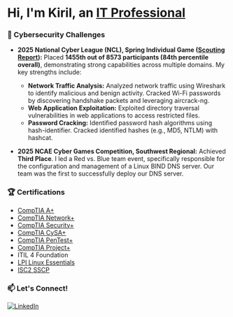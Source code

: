 # Hi, I'm Kiril, an [IT Professional](https://www.linkedin.com/in/kiril-gavrilyuk/)

### 🚀 Cybersecurity Challenges
* **2025 National Cyber League (NCL), Spring Individual Game ([Scouting Report](https://cyberskyline.com/report/M2WX7H9PTVYN)):** Placed **1455th out of 8573 participants (84th percentile overall)**, demonstrating strong capabilities across multiple domains. My key strengths include:
    * **Network Traffic Analysis:** Analyzed network traffic using Wireshark to identify malicious and benign activity. Cracked Wi-Fi passwords by discovering handshake packets and leveraging aircrack-ng.
    * **Web Application Exploitation:** Exploited directory traversal vulnerabilities in web applications to access restricted files.
    * **Password Cracking:** Identified password hash algorithms using hash-identifier. Cracked identified hashes (e.g., MD5, NTLM) with hashcat.

* **2025 NCAE Cyber Games Competition, Southwest Regional:** Achieved **Third Place**. I led a Red vs. Blue team event, specifically responsible for the configuration and management of a Linux BIND DNS server. Our team was the first to successfully deploy our DNS server.

### 🏆 Certifications
* [CompTIA A+](https://www.credly.com/badges/fbd4ecbf-fed7-4cbd-b970-f61f27a71b27)
* [CompTIA Network+](https://www.credly.com/badges/aa7ac825-b49f-45da-89a0-1fa5bde429cc)
* [CompTIA Security+](https://www.credly.com/badges/330f4f0f-a331-4b4e-80bb-cd54efbc2125)
* [CompTIA CySA+](https://www.credly.com/badges/82f2ed3e-fe52-48c2-b338-8f2ddcdda9fc)
* [CompTIA PenTest+](https://www.credly.com/badges/42165018-7e68-45c6-8acf-b09e79aa7c97)
* [CompTIA Project+](https://www.credly.com/badges/1afe20a4-87dc-4c39-bd42-af07c79a82f8)
*  ITIL 4 Foundation
* [LPI Linux Essentials](https://cs.lpi.org/caf/Xamman/certification/verify/LPI000646338/s7kd882fc7)
* [ISC2 SSCP](https://www.credly.com/badges/1ad5875b-a118-4343-bfd0-5761d27f6c76)

### 📫 Let's Connect!
[![LinkedIn](https://img.shields.io/badge/LinkedIn-blue?style=for-the-badge&logo=linkedin)](https://www.linkedin.com/in/kiril-gavrilyuk/)
<!--
**DropsThose/DropsThose** is a ✨ _special_ ✨ repository because its `README.md` (this file) appears on your GitHub profile.

Here are some ideas to get you started:

- 🔭 I’m currently working on ...
- 🌱 I’m currently learning ...
- 👯 I’m looking to collaborate on ...
- 🤔 I’m looking for help with ...
- 💬 Ask me about ...
- 📫 How to reach me: ...
- 😄 Pronouns: ...
- ⚡ Fun fact: ...
-->
